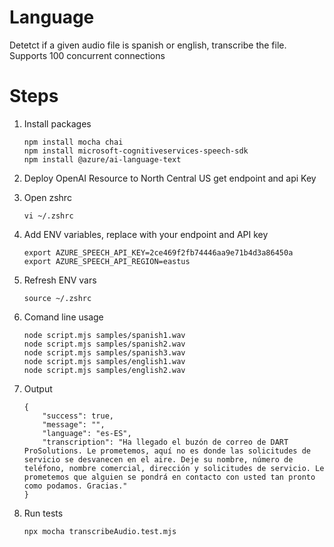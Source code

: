 # Language
 Detetct if a given audio file is spanish or english, transcribe the file. Supports 100 concurrent connections

# Steps
1. Install packages
    ```
    npm install mocha chai
    npm install microsoft-cognitiveservices-speech-sdk
    npm install @azure/ai-language-text
    ```
2. Deploy OpenAI Resource to North Central US get endpoint and api Key
3. Open zshrc
    ```
    vi ~/.zshrc
    ```
4. Add ENV variables, replace with your endpoint and API key
    ```
    export AZURE_SPEECH_API_KEY=2ce469f2fb74446aa9e71b4d3a86450a
    export AZURE_SPEECH_API_REGION=eastus
    ```
5.  Refresh ENV vars
    ```
    source ~/.zshrc
    ```
6.  Comand line usage
    ```
    node script.mjs samples/spanish1.wav
    node script.mjs samples/spanish2.wav
    node script.mjs samples/spanish3.wav
    node script.mjs samples/english1.wav
    node script.mjs samples/english2.wav
    ```
7. Output
    ```
    {
        "success": true,
        "message": "",
        "language": "es-ES",
        "transcription": "Ha llegado el buzón de correo de DART ProSolutions. Le prometemos, aquí no es donde las solicitudes de servicio se desvanecen en el aire. Deje su nombre, número de teléfono, nombre comercial, dirección y solicitudes de servicio. Le prometemos que alguien se pondrá en contacto con usted tan pronto como podamos. Gracias."
    }
    ```

8. Run tests
    ```
    npx mocha transcribeAudio.test.mjs
    ```